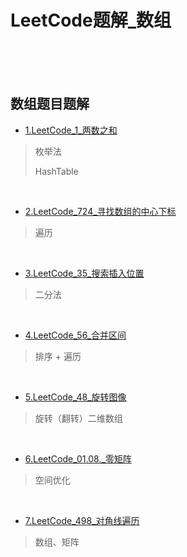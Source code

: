 # LeetCode题解_数组

<br><br><br>

## 数组题目题解

* [1.LeetCode_1_两数之和](https://github.com/AnthonyCJ/CS-Notes/blob/trunk/notes/algorithm/leetcode/datastructure/array/LeetCode_1_两数之和.md)

> 枚举法 
>
> HashTable

<br>

* [2.LeetCode_724_寻找数组的中心下标](https://github.com/AnthonyCJ/CS-Notes/blob/trunk/notes/algorithm/leetcode/datastructure/array/LeetCode_724_寻找数组的中心下标.md)

> 遍历

<br>

* [3.LeetCode_35_搜索插入位置](https://github.com/AnthonyCJ/CS-Notes/blob/trunk/notes/algorithm/leetcode/datastructure/array/LeetCode_35_搜索插入位置.md)

> 二分法

<br>

* [4.LeetCode_56_合并区间](https://github.com/AnthonyCJ/CS-Notes/blob/311520340656594149be8a30922790a3a485a7cb/notes/algorithm/leetcode/datastructure/array/LeetCode_56_合并区间.md)

> 排序 + 遍历

<br>

* [5.LeetCode_48_旋转图像](https://github.com/AnthonyCJ/CS-Notes/blob/trunk/notes/algorithm/leetcode/datastructure/array/LeetCode_48_旋转图像.md)

> 旋转（翻转）二维数组

<br>

* [6.LeetCode_01.08._零矩阵](https://github.com/AnthonyCJ/CS-Notes/blob/trunk/notes/algorithm/leetcode/datastructure/array/LeetCode_01.08._零矩阵.md)

> 空间优化

<br>

* [7.LeetCode_498_对角线遍历](https://github.com/AnthonyCJ/CS-Notes/blob/trunk/notes/algorithm/leetcode/datastructure/array/LeetCode_498_对角线遍历.md)

> 数组、矩阵

<br><br><br><br><br><br><br><br>
